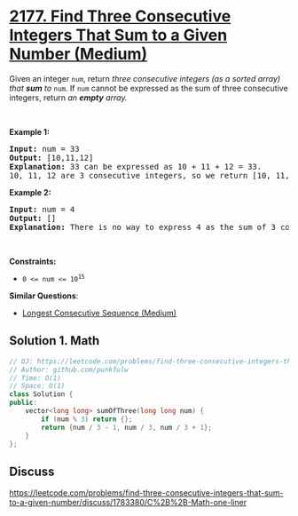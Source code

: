 # [2177. Find Three Consecutive Integers That Sum to a Given Number (Medium)](https://leetcode.com/problems/find-three-consecutive-integers-that-sum-to-a-given-number/)

<p>Given an integer <code>num</code>, return <em>three consecutive integers (as a sorted array)</em><em> that <strong>sum</strong> to </em><code>num</code>. If <code>num</code> cannot be expressed as the sum of three consecutive integers, return<em> an <strong>empty</strong> array.</em></p>

<p>&nbsp;</p>
<p><strong>Example 1:</strong></p>

<pre><strong>Input:</strong> num = 33
<strong>Output:</strong> [10,11,12]
<strong>Explanation:</strong> 33 can be expressed as 10 + 11 + 12 = 33.
10, 11, 12 are 3 consecutive integers, so we return [10, 11, 12].
</pre>

<p><strong>Example 2:</strong></p>

<pre><strong>Input:</strong> num = 4
<strong>Output:</strong> []
<strong>Explanation:</strong> There is no way to express 4 as the sum of 3 consecutive integers.
</pre>

<p>&nbsp;</p>
<p><strong>Constraints:</strong></p>

<ul>
	<li><code>0 &lt;= num &lt;= 10<sup>15</sup></code></li>
</ul>


**Similar Questions**:
* [Longest Consecutive Sequence (Medium)](https://leetcode.com/problems/longest-consecutive-sequence/)

## Solution 1. Math

```cpp
// OJ: https://leetcode.com/problems/find-three-consecutive-integers-that-sum-to-a-given-number/
// Author: github.com/punkfulw
// Time: O(1)
// Space: O(1)
class Solution {
public:
    vector<long long> sumOfThree(long long num) {
        if (num % 3) return {};
        return {num / 3 - 1, num / 3, num / 3 + 1};
    }
};
```


## Discuss

https://leetcode.com/problems/find-three-consecutive-integers-that-sum-to-a-given-number/discuss/1783380/C%2B%2B-Math-one-liner

